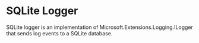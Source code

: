 # SQLite Logger

SQLite logger is an implementation of Microsoft.Extensions.Logging.ILogger that sends log events to a SQLite database. 